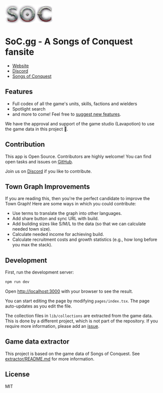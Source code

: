 ![](/public/logo.png)

# SoC.gg - A Songs of Conquest fansite

- [Website](https://soc.th.gl)
- [Discord](https://th.gl/discord)
- [Songs of Conquest](https://www.songsofconquest.com)

## Features

- Full codex of all the game's units, skills, factions and wielders
- Spotlight search
- and more to come! Feel free to [suggest new features](https://github.com/lmachens/soc.gg/issues).

We have the approval and support of the game studio (Lavapotion) to use the game data in this project 🤘.

## Contribution

This app is Open Source. Contributors are highly welcome!
You can find open tasks and issues on [GitHub](https://github.com/lmachens/soc.gg/issues).

Join us on [Discord](https://th.gl/discord) if you like to contribute.

## Town Graph Improvements

If you are reading this, then you're the perfect candidate to improve the Town
Graph! Here are some ways in which you could contribute:

- Use terms to translate the graph into other languages.
- Add share button and sync URL with build.
- Add building sizes like S/M/L to the data
  (so that we can calculate needed town size).
- Calculate needed income for achieving build.
- Calculate recruitment costs and growth statistics
  (e.g., how long before you max the stack).

## Development

First, run the development server:

```bash
npm run dev
```

Open [http://localhost:3000](http://localhost:3000) with your browser to see the result.

You can start editing the page by modifying `pages/index.tsx`. The page auto-updates as you edit the file.

The collection files in `lib/collections` are extracted from the game data. This is done by a different project, which is not part of the repository.
If you require more information, please add an [issue](https://github.com/lmachens/soc.gg/issues).

## Game data extractor

This project is based on the game data of Songs of Conquest. See [extractor/README.md](extractor/README.md) for more information.

## License

MIT
